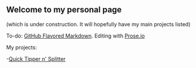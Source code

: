 ## Welcome to my personal page

(which is under construction. It will hopefully have my main projects listed)

To-do: [GitHub Flavored Markdown](https://guides.github.com/features/mastering-markdown/). Editing with [Prose.io](https://prose.io/)

My projects:

-[Quick Tipper n' Splitter](/Quick-Tipper-Splitter)




